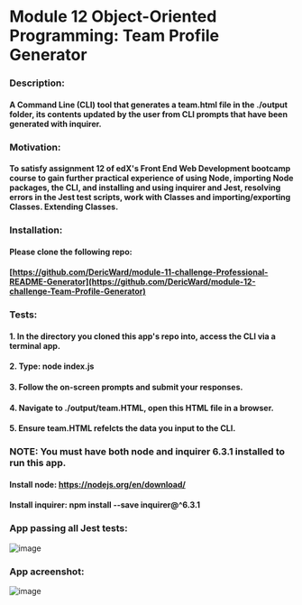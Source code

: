 # Module 12 Object-Oriented Programming: Team Profile Generator
### Description:
#### A Command Line (CLI) tool that generates a team.html file in the ./output folder, its contents updated by the user from CLI prompts that have been generated with inquirer.
### Motivation:
#### To satisfy assignment 12 of edX's Front End Web Development bootcamp course to gain further practical experience of using Node, importing Node packages, the CLI, and installing and using inquirer and Jest, resolving errors in the Jest test scripts, work with Classes and importing/exporting Classes. Extending Classes.
### Installation:
#### Please clone the following repo: 
#### [https://github.com/DericWard/module-11-challenge-Professional-README-Generator](https://github.com/DericWard/module-12-challenge-Team-Profile-Generator)
### Tests:
#### 1. In the directory you cloned this app's repo into, access the CLI via a terminal app.
#### 2. Type: node index.js
#### 3. Follow the on-screen prompts and submit your responses.
#### 4. Navigate to ./output/team.HTML, open this HTML file in a browser.
#### 5. Ensure team.HTML refelcts the data you input to the CLI.
### NOTE: You must have both node and inquirer 6.3.1 installed to run this app.
#### Install node: https://nodejs.org/en/download/
#### Install inquirer: npm install --save inquirer@^6.3.1
### App passing all Jest tests:
![image](https://user-images.githubusercontent.com/50495939/223232631-686c5b92-9253-4871-8c0d-c823630a2239.png)
### App acreenshot:
![image](https://user-images.githubusercontent.com/50495939/223194164-294ca6c3-f518-4c52-bcb0-3a125d44549d.png)


